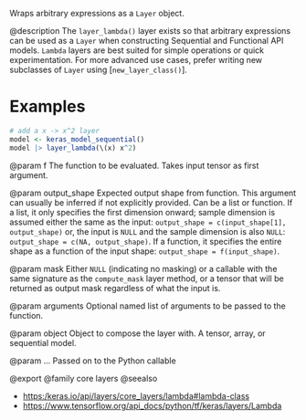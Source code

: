 Wraps arbitrary expressions as a `Layer` object.

@description
The `layer_lambda()` layer exists so that arbitrary expressions can be used
as a `Layer` when constructing Sequential
and Functional API models. `Lambda` layers are best suited for simple
operations or quick experimentation. For more advanced use cases,
prefer writing new subclasses of `Layer` using [`new_layer_class()`].


# Examples

```r
# add a x -> x^2 layer
model <- keras_model_sequential()
model |> layer_lambda(\(x) x^2)
```

@param f
The function to be evaluated. Takes input tensor as first
argument.

@param output_shape
Expected output shape from function. This argument
can usually be inferred if not explicitly provided.
Can be a list or function. If a list, it only specifies
the first dimension onward; sample dimension is assumed
either the same as the input:
`output_shape = c(input_shape[1], output_shape)` or,
the input is `NULL` and the sample dimension is also `NULL`:
`output_shape = c(NA, output_shape)`.
If a function, it specifies the
entire shape as a function of the input shape:
`output_shape = f(input_shape)`.

@param mask
Either `NULL` (indicating no masking) or a callable with the same
signature as the `compute_mask` layer method, or a tensor
that will be returned as output mask regardless
of what the input is.

@param arguments
Optional named list of arguments to be passed to the
function.

@param object
Object to compose the layer with. A tensor, array, or sequential model.

@param ...
Passed on to the Python callable

@export
@family core layers
@seealso
+ <https:/keras.io/api/layers/core_layers/lambda#lambda-class>
+ <https://www.tensorflow.org/api_docs/python/tf/keras/layers/Lambda>

